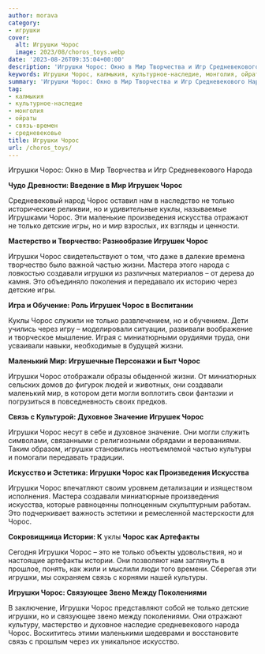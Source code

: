 ```yaml
---
author: morava
category:
- игрушки
cover:
  alt: Игрушки Чорос
  image: 2023/08/choros_toys.webp
date: '2023-08-26T09:35:04+00:00'
description: 'Игрушки Чорос: Окно в Мир Творчества и Игр Средневекового Народа Чудо Древности: Введение в Мир Игрушек Чорос Средневековый народ Чорос оставил нам в...'
keywords: Игрушки Чорос, калмыкия, культурное-наследие, монголия, ойраты, связь-времен, средневековье, чорос, игрушки, мир, только, игрушек, народа, произведения, искусства, детские, жизни, создавали, это, связь, духовное, средневекового
summary: 'Игрушки Чорос: Окно в Мир Творчества и Игр Средневекового Народа Чудо Древности: Введение в Мир Игрушек Чорос Средневековый народ Чорос оставил нам в...'
tag:
- калмыкия
- культурное-наследие
- монголия
- ойраты
- связь-времен
- средневековье
title: Игрушки Чорос
url: /choros_toys/
---
```


Игрушки Чорос: Окно в Мир Творчества и Игр Средневекового Народа

**Чудо Древности: Введение в Мир Игрушек Чорос**

Средневековый народ Чорос оставил нам в наследство не только исторические реликвии, но и удивительные куклы, называемые Игрушками Чорос. Эти маленькие произведения искусства отражают не только детские игры, но и мир взрослых, их взгляды и ценности.

**Мастерство и Творчество: Разнообразие Игрушек Чорос**

Игрушки Чорос свидетельствуют о том, что даже в далекие времена творчество было важной частью жизни. Мастера этого народа с ловкостью создавали игрушки из различных материалов – от дерева до камня. Это объединяло поколения и передавало их историю через детские игры.

**Игра и Обучение: Роль Игрушек Чорос в Воспитании**

Куклы Чорос служили не только развлечением, но и обучением. Дети учились через игру – моделировали ситуации, развивали воображение и творческое мышление. Играя с миниатюрными орудиями труда, они усваивали навыки, необходимые в будущей жизни.

**Маленький Мир: Игрушечные Персонажи и Быт Чорос**

Игрушки Чорос отображали образы обыденной жизни. От миниатюрных сельских домов до фигурок людей и животных, они создавали маленький мир, в котором дети могли воплотить свои фантазии и погрузиться в повседневность своих предков.

**Связь с Культурой: Духовное Значение Игрушек Чорос**

Игрушки Чорос несут в себе и духовное значение. Они могли служить символами, связанными с религиозными обрядами и верованиями. Таким образом, игрушки становились неотъемлемой частью культуры и помогали передавать традиции.

**Искусство и Эстетика: Игрушки Чорос как Произведения Искусства**

Игрушки Чорос впечатляют своим уровнем детализации и изяществом исполнения. Мастера создавали миниатюрные произведения искусства, которые равноценны полноценным скульптурным работам. Это подчеркивает важность эстетики и ремесленной мастерскости для Чорос.

**Сокровищница Истории: К** уклы **Чорос как Артефакты**

Сегодня Игрушки Чорос – это не только объекты удовольствия, но и настоящие артефакты истории. Они позволяют нам заглянуть в прошлое, понять, как жили и мыслили люди того времени. Сберегая эти игрушки, мы сохраняем связь с корнями нашей культуры.

**Игрушки Чорос: Связующее Звено Между Поколениями**

В заключение, Игрушки Чорос представляют собой не только детские игрушки, но и связующее звено между поколениями. Они отражают культуру, мастерство и духовное наследие средневекового народа Чорос. Восхититесь этими маленькими шедеврами и восстановите связь с прошлым через их уникальное искусство.